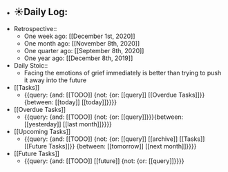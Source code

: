 - ☀️Daily Log:
    - 
- Retrospective::
    - One week ago: [[December 1st, 2020]]
    - One month ago: [[November 8th, 2020]]
    - One quarter ago: [[September 8th, 2020]]
    - One year ago: [[December 8th, 2019]]
- Daily Stoic::
    - Facing the emotions of grief immediately is better than trying to push it away into the future
- [[Tasks]]
    - {{query: {and: [[TODO]] {not: {or: [[query]] [[Overdue Tasks]]}} {between: [[today]] [[today]]}}}}
- [[Overdue Tasks]]
    - {{query: {and: [[TODO]] {not: {or: [[query]]}}}{between: [[yesterday]] [[last month]]}}}}
- [[Upcoming Tasks]]
    - {{query: {and: [[TODO]] {not: {or: [[query]] [[archive]] [[Tasks]] [[Future Tasks]]}} {between: [[tomorrow]] [[next month]]}}}}
- [[Future Tasks]]
    - {{query: {and: [[TODO]] [[future]] {not: {or: [[query]]}}}}
